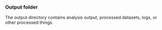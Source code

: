 ### Output folder

The output directory contains analysis output, processed datasets, logs, or other processed things.
